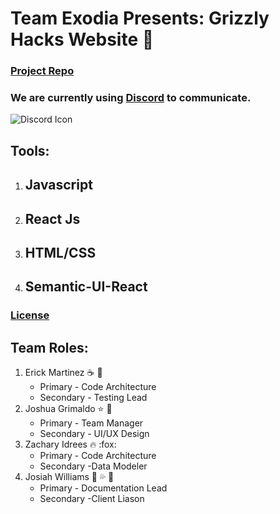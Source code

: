 # Team Exodia Presents: Grizzly Hacks Website :bear:

### [Project Repo](https://github.com/soft-eng-practicum/grizzly-hacks-ws)

### We are currently using [Discord](https://tinyurl.com/v42ww54) to communicate. 
![Discord Icon](https://img.icons8.com/plasticine/2x/discord-logo.png)

## Tools: ##
1. ## Javascript ##
2. ## React Js ##
3. ## HTML/CSS ##
4. ## Semantic-UI-React ##

### [License](https://creativecommons.org/licenses/by-nc/4.0/) 

## Team Roles:

1. Erick Martinez :coffee: :scroll:
    * Primary - Code Architecture 
    * Secondary - Testing Lead
2. Joshua Grimaldo :star: :frog: 
    * Primary - Team Manager
    * Secondary - UI/UX Design
3. Zachary Idrees :fire: :fox:
    * Primary - Code Architecture
    * Secondary -Data Modeler
4. Josiah Williams :eggplant: :sweat_drops: :octopus:
    * Primary - Documentation Lead
    * Secondary -Client Liason
